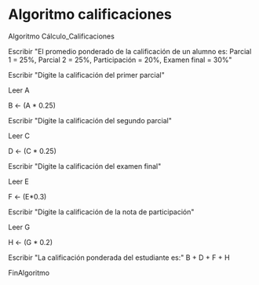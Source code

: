 # Algoritmo calificaciones 

Algoritmo Cálculo_Calificaciones

  Escribir "El promedio ponderado de la calificación de un alumno es: Parcial 1 = 25%, Parcial 2 = 25%, Participación = 20%, Examen final = 30%"

  Escribir "Digite la calificación del primer parcial"

  Leer A

  B <- (A * 0.25)

  Escribir "Digite la calificación del segundo parcial" 

  Leer C

  D <- (C * 0.25)

  Escribir "Digite la calificación del examen final"

  Leer E

  F <- (E*0.3)

  Escribir "Digite la calificación de la nota de participación"

  Leer G

  H <- (G * 0.2)

  Escribir "La calificación ponderada del estudiante es:" B + D + F + H

FinAlgoritmo
